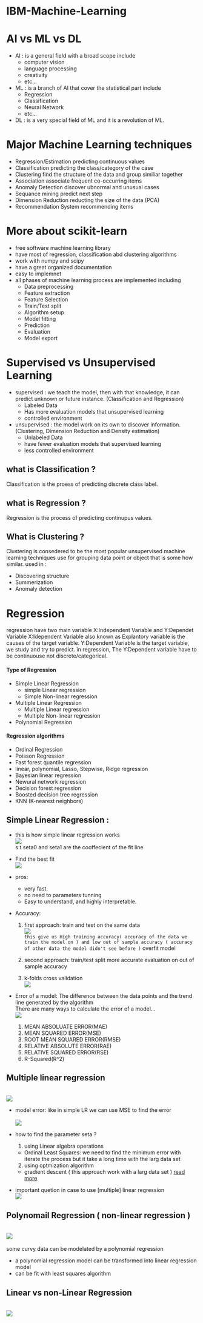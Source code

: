 # IBM-Machine-Learning


# AI vs ML vs DL
- AI : is a general field with a broad scope include
  - computer vision
  - language processing
  - creativity
  - etc...
- ML : is a branch of AI that cover the statistical part include
  - Regression
  - Classification
  - Neural Network
  - etc...
- DL : is a very special field of ML and it is a revolution of ML.




# Major Machine Learning techniques
- Regression/Estimation
  predicting continuous values
- Classification
  predicting the class/category of the case
- Clustering
  find the structure of the data and group similiar together
- Association
  associate frequent co-occurring items
- Anomaly Detection
  discover ubnormal and unusual cases
- Sequance mining
  predict next step
- Dimension Reduction
  reducting the size of the data (PCA)
- Recommendation System
  recommending items
  
  
# More about scikit-learn
- free software machine learning library
- have most of regression, classification abd clustering algorithms
- work with numpy and scipy
- have a great organized documentation
- easy to implemnet
- all phases of machine learning process are implemented including
  - Data preprocessing
  - Feature extraction
  - Feature Selection
  - Train/Test split
  - Algorithm setup
  - Model fitting
  - Prediction
  - Evaluation
  - Model export
  
# Supervised vs Unsupervised Learning
- supervised : we teach the model, then with that knowledge, it can predict unknown or future instance. (Classification and Regression)
  - Labeled Data
  - Has more evaluation models that unsupervised learning
  - controlled environment
- unsupervised : the model work on its own to discover information. (Clustering, Dimension Reduction and Density estimation)
  - Unlabeled Data
  - have fewer evaluation models that supervised learning
  - less controlled environment

## what is Classification ?
Classification is the proess of predicting discrete class label.

## what is Regression ?
Regression is the process of predicting continupus values.

## What is Clustering ?
Clustering is consedered to be the most popular unsupervised machine learning techniques use for grouping data point or object that is some how similar.
used in :
  - Discovering structure
  - Summerization
  - Anomaly detection


# Regression
regression have two main variable X:Independent Variable and Y:Dependet Variable
X:Idependent Variable also known as Explantory variable is the causes of the target variable.
Y:Dependent Variable is the target variable, we study and try to predict.
in regression, The Y:Dependent variable have to be continuouse not discrete/categorical.
#### Type of Regression
- Simple Linear Regression
  - simple Linear regression
  - Simple Non-linear regression
- Multiple Linear Regression
  - Multiple Linear regression
  - Multiple Non-linear regression
- Polynomial Regression
#### Regression algorithms
- Ordinal Regression
- Poisson Regression
- Fast forest quantile regression
- linear, polynomial, Lasso, Stepwise, Ridge regression
- Bayesian linear regression
- Newural network regression
- Decision forest regression
- Boosted decision tree regression
- KNN (K-nearest neighbors)

## Simple Linear Regression :
- this is how simple linear regression works
  <br><img src='img/Linear Regression model representation.jpg'><br>
  s.t seta0 and seta1 are the cooffecient of the fit line
 
- Find the best fit <br>
  <img src='img/Linear Regression find the best fit.jpg'><br>
  
- pros:
  - very fast.
  - no need to parameters tunning
  - Easy to understand, and highly interpretable.
  
- Accuracy:
  1. first approach: train and test on the same data
  <br><img src='img/Linear Regression Accuracy.jpg'><br>
    ```this give us High training accuracy( accuracy of the data we train the model on ) and low out of sample accuracy ( accuracy of other data the model didn't see before )```
    overfit model 
    
  2. second approach: train/test split 
    more accurate evaluation on out of sample accuracy 
    
  3. k-folds cross validation<br>
    <img src='img/k-folds cross validation.jpg'><br>
    
- Error of a model: The difference between the data points and the trend line generated by the algorithm  
  There are many ways to calculate the error of a model...
  <br>
  <img src='img/model error.jpg'><br>
  1. MEAN ABSOLUATE ERROR(MAE)
  2. MEAN SQUARED ERROR(MSE)
  3. ROOT MEAN SQUARED ERROR(RMSE)
  4. RELATIVE ABSOLUTE ERROR(RAE)
  5. RELATIVE SQUARED ERROR(RSE)
  6. R-Squared(R^2)

## Multiple linear regression <br>
<br><img src='img/multiple linear regression.jpg'><br>
  - model error: like in simple LR we can use MSE to find the error
    <br><br><img src='img/Multiple model error.jpg'><br>
    
  - how to find the parameter seta ?
    1. using Linear algebra operations
      - Ordinal Least Squares: we need to find the minimum error with iterate the process but it take a long time with the larg data set
    2. using optmization algorithm
      - gradient descent ( this approach work with a larg data set ) <a href=''>read more</a>
    
  - important quetion in case to use [multiple] linear regression <br>
    <img src='img/Question about Multiple linear regression.jpg'><br>

## Polynomail Regression ( non-linear regression )
<br><img src='img/non linear regression.jpg'><br><br>
some curvy data can be modelated by a polynomial regression
  - a polynomial regression model can be transformed into linear regression model
  - can be fit with least squares algorithm

## Linear vs non-Linear Regression
<br><img src='img/linear vs non-linear.jpg'><br>
